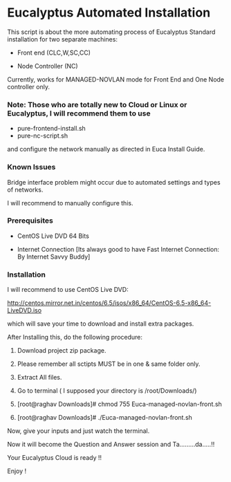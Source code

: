 Eucalyptus Automated Installation
================

This script is about the more automating process of Eucalyptus Standard installation for two separate machines:

*  Front end (CLC,W,SC,CC)
  
*  Node Controller (NC)

Currently, works for MANAGED-NOVLAN mode for Front End and One Node controller only.

### Note: Those who are totally new to Cloud or Linux or Eucalyptus, I will recommend them to use 

- pure-frontend-install.sh
- pure-nc-script.sh

and configure the network manually as directed in Euca Install Guide.


### Known Issues

Bridge interface problem might occur due to automated settings and types of networks.

I will recommend to manually configure this.


### Prerequisites

- CentOS Live DVD 64 Bits

- Internet Connection [Its always good to have Fast Internet Connection: By Internet Savvy Buddy]


### Installation

I will recommend to use CentOS Live DVD:

http://centos.mirror.net.in/centos/6.5/isos/x86_64/CentOS-6.5-x86_64-LiveDVD.iso

which will save your time to download and install extra packages.

After Installing this, do the following procedure:

1. Download project zip package.

2. Please remember all sctipts MUST be in one & same folder only.

3. Extract All files.

4. Go to terminal ( I supposed your directory is /root/Downloads/)

5. [root@raghav Downloads]# chmod 755 Euca-managed-novlan-front.sh

6. [root@raghav Downloads]# ./Euca-managed-novlan-front.sh

Now, give your inputs and just watch the terminal.

Now it will become the Question and Answer session and Ta.........da.....!!

Your Eucalyptus Cloud is ready !!

Enjoy !
